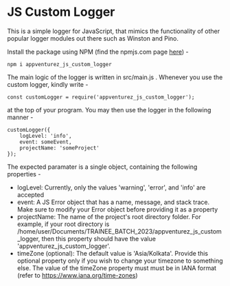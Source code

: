 # JS Custom Logger

This is a simple logger for JavaScript, that mimics the functionality of other popular logger modules out there such
as Winston and Pino. 

Install the package using NPM (find the npmjs.com page [here](https://www.npmjs.com/package/appventurez_js_custom_logger?activeTab=readme)) -

    npm i appventurez_js_custom_logger

The main logic of the logger is written in src/main.js . Whenever you use the custom logger, kindly write -
    
    const customLogger = require('appventurez_js_custom_logger');

at the top of your program. You may then use the logger in the following manner - 
    
    customLogger({
        logLevel: 'info',
        event: someEvent,
        projectName: 'someProject'
    });


The expected paramater is a single object, containing the following properties - 
  - logLevel: Currently, only the values 'warning', 'error', and 'info' are accepted
  - event: A JS Error object that has a name, message, and stack trace. Make sure to modify your Error object before providing it as a property
  - projectName: The name of the project's root directory folder. For example, if your root directory is /home/user/Documents/TRAINEE_BATCH_2023/appventurez_js_custom_logger, then this property should have the value 'appventurez_js_custom_logger'.
  - timeZone (optional): The default value is 'Asia/Kolkata'. Provide this optional property only if you wish to change your timezone to something else. The value of the timeZone property must must be in IANA format (refer to https://www.iana.org/time-zones) 
